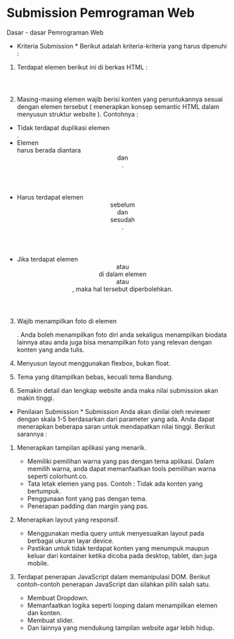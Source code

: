 # Submission Pemrograman Web 
Dasar - dasar Pemrograman Web

* Kriteria Submission *
Berikut adalah kriteria-kriteria yang harus dipenuhi :

1. Terdapat elemen berikut ini di berkas HTML :
    <header>
    <footer>
    <main>
    <article>
    <aside>

2. Masing-masing elemen wajib berisi konten yang peruntukannya sesuai dengan elemen tersebut ( menerapkan konsep semantic HTML dalam     menyusun struktur website ). 
Contohnya :
* Tidak terdapat duplikasi elemen <main>.
* Elemen <main> harus berada diantara <header> dan <footer>.
* Harus terdapat elemen <header> sebelum <main> dan <footer> sesudah <main>.
* Jika terdapat elemen <header> atau <footer> di dalam elemen <article> atau <aside>, maka hal tersebut diperbolehkan.

3. Wajib menampilkan foto di elemen <aside>. Anda boleh menampilkan foto diri anda sekaligus menampilkan biodata lainnya atau anda juga bisa menampilkan foto yang relevan dengan konten yang anda tulis.

4. Menyusun layout menggunakan flexbox, bukan float.

5. Tema yang ditampilkan bebas, kecuali tema Bandung.

6. Semakin detail dan lengkap website anda maka nilai submission akan makin tinggi.


* Penilaian Submission *
Submission Anda akan dinilai oleh reviewer dengan skala 1-5 berdasarkan dari parameter yang ada. Anda dapat menerapkan beberapa saran untuk mendapatkan nilai tinggi. Berikut sarannya :

1. Menerapkan tampilan aplikasi yang menarik.
    * Memiliki pemilihan warna yang pas dengan tema aplikasi. Dalam memilih warna, anda dapat memanfaatkan tools pemilihan warna seperti colorhunt.co.
    * Tata letak elemen yang pas.
        Contoh : Tidak ada konten yang bertumpuk.
    * Penggunaan font yang pas dengan tema.
    * Penerapan padding dan margin yang pas.

2. Menerapkan layout yang responsif.
    * Menggunakan media query untuk menyesuaikan layout pada berbagai ukuran layar device.
    * Pastikan untuk tidak terdapat konten yang menumpuk maupun keluar dari kontainer ketika dicoba pada desktop, tablet, dan juga mobile.

3. Terdapat penerapan JavaScript dalam memanipulasi DOM. Berikut contoh-contoh penerapan JavaScript dan silahkan pilih salah satu.
    * Membuat Dropdown.
    * Memanfaatkan logika seperti looping dalam menampilkan elemen dan konten.
    * Membuat slider.
    * Dan lainnya yang mendukung tampilan website agar lebih hidup.
